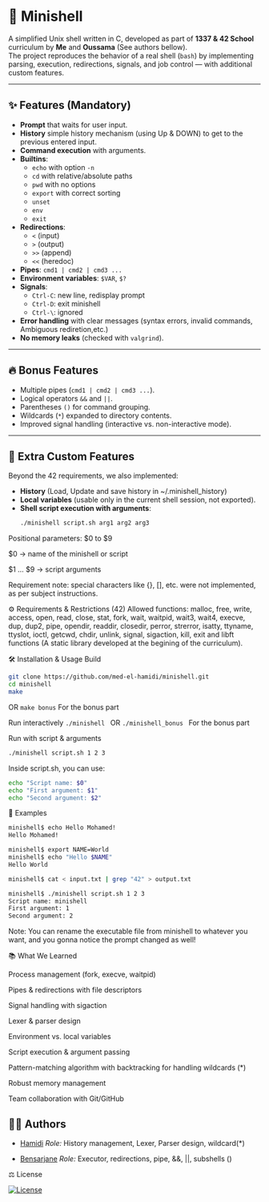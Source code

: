 # 🐚 Minishell

A simplified Unix shell written in C, developed as part of **1337 & 42 School** curriculum by **Me** and **Oussama** (See authors bellow).  
The project reproduces the behavior of a real shell (`bash`) by implementing parsing, execution, redirections, signals, and job control — with additional custom features.  

---

## ✨ Features (Mandatory)

- **Prompt** that waits for user input.
- **History** simple history mechanism (using Up & DOWN) to get to the previous entered input.
- **Command execution** with arguments.
- **Builtins**:
  - `echo` with option `-n`
  - `cd` with relative/absolute paths
  - `pwd` with no options
  - `export` with correct sorting
  - `unset`
  - `env`
  - `exit`
- **Redirections**:
  - `<` (input)
  - `>` (output)
  - `>>` (append)
  - `<<` (heredoc)
- **Pipes**: `cmd1 | cmd2 | cmd3 ...`
- **Environment variables**: `$VAR`, `$?`
- **Signals**:
  - `Ctrl-C`: new line, redisplay prompt
  - `Ctrl-D`: exit minishell
  - `Ctrl-\`: ignored
- **Error handling** with clear messages (syntax errors, invalid commands, Ambiguous rediretion,etc.)
- **No memory leaks** (checked with `valgrind`).

---

## 🔥 Bonus Features

- Multiple pipes (`cmd1 | cmd2 | cmd3 ...`).
- Logical operators `&&` and `||`.
- Parentheses `()` for command grouping.
- Wildcards (`*`) expanded to directory contents.
- Improved signal handling (interactive vs. non-interactive mode).

---

## 🧩 Extra Custom Features

Beyond the 42 requirements, we also implemented:

- **History** (Load, Update and save history in ~/.minishell_history)
- **Local variables** (usable only in the current shell session, not exported).
- **Shell script execution with arguments**:  
  ```bash
  ./minishell script.sh arg1 arg2 arg3
Positional parameters: $0 to $9

$0 → name of the minishell or script

$1 … $9 → script arguments

Requirement note: special characters like {}, [], etc. were not implemented, as per subject instructions.

⚙️ Requirements & Restrictions (42)
Allowed functions:
malloc, free, write, access, open, read, close, stat,
fork, wait, waitpid, wait3, wait4, execve, dup, dup2, pipe,
opendir, readdir, closedir, perror, strerror, isatty, ttyname,
ttyslot, ioctl, getcwd, chdir, unlink, signal, sigaction, kill, exit
and libft functions (A static library developed at the begining of the curriculum).

🛠️ Installation & Usage
Build
```bash
git clone https://github.com/med-el-hamidi/minishell.git
cd minishell
make
```
OR ``` make bonus ``` For the bonus part

Run interactively
```./minishell ``` OR ```./minishell_bonus ``` For the bonus part

Run with script & arguments
```bash
./minishell script.sh 1 2 3
```
Inside script.sh, you can use:

```bash
echo "Script name: $0"
echo "First argument: $1"
echo "Second argument: $2"
```
📖 Examples
```bash
minishell$ echo Hello Mohamed!
Hello Mohamed!

minishell$ export NAME=World
minishell$ echo "Hello $NAME"
Hello World

minishell$ cat < input.txt | grep "42" > output.txt

minishell$ ./minishell script.sh 1 2 3
Script name: minishell
First argument: 1
Second argument: 2
```
Note: You can rename the executable file from minishell to whatever you want, and you gonna notice the prompt changed as well!

📚 What We Learned

Process management (fork, execve, waitpid)

Pipes & redirections with file descriptors

Signal handling with sigaction

Lexer & parser design

Environment vs. local variables

Script execution & argument passing

Pattern-matching algorithm with backtracking for handling wildcards (*)

Robust memory management

Team collaboration with Git/GitHub

## 👨‍💻 Authors

- [Hamidi](https://github.com/med-el-hamidi)
  *Role:* History management, Lexer, Parser design, wildcard(*)

- [Bensarjane](https://github.com/Oussama-Bensarjane)
  *Role:* Executor, redirections, pipe, &&, ||, subshells ()

⚖️ License

[![License](https://img.shields.io/badge/License-MIT-blue.svg)](https://github.com/med-el-hamidi/minishell/blob/main/LICENSE.md)
